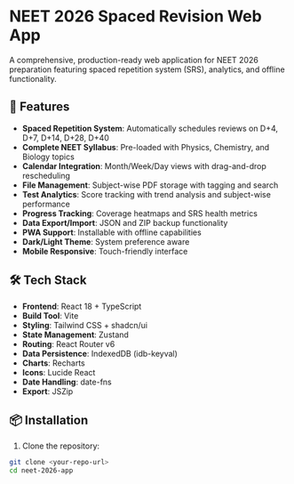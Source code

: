 # NEET 2026 Spaced Revision Web App

A comprehensive, production-ready web application for NEET 2026 preparation featuring spaced repetition system (SRS), analytics, and offline functionality.

## 🚀 Features

- **Spaced Repetition System**: Automatically schedules reviews on D+4, D+7, D+14, D+28, D+40
- **Complete NEET Syllabus**: Pre-loaded with Physics, Chemistry, and Biology topics
- **Calendar Integration**: Month/Week/Day views with drag-and-drop rescheduling
- **File Management**: Subject-wise PDF storage with tagging and search
- **Test Analytics**: Score tracking with trend analysis and subject-wise performance
- **Progress Tracking**: Coverage heatmaps and SRS health metrics
- **Data Export/Import**: JSON and ZIP backup functionality
- **PWA Support**: Installable with offline capabilities
- **Dark/Light Theme**: System preference aware
- **Mobile Responsive**: Touch-friendly interface

## 🛠 Tech Stack

- **Frontend**: React 18 + TypeScript
- **Build Tool**: Vite
- **Styling**: Tailwind CSS + shadcn/ui
- **State Management**: Zustand
- **Routing**: React Router v6
- **Data Persistence**: IndexedDB (idb-keyval)
- **Charts**: Recharts
- **Icons**: Lucide React
- **Date Handling**: date-fns
- **Export**: JSZip

## 📦 Installation

1. Clone the repository:
```bash
git clone <your-repo-url>
cd neet-2026-app
